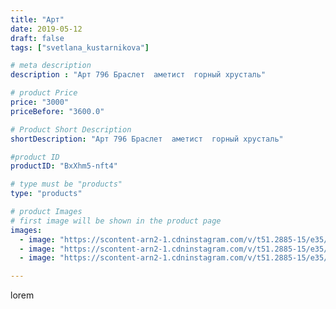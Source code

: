 ```yaml
---
title: "Арт"
date: 2019-05-12
draft: false
tags: ["svetlana_kustarnikova"]

# meta description
description : "Арт 796 Браслет  аметист  горный хрусталь"

# product Price
price: "3000"
priceBefore: "3600.0"

# Product Short Description
shortDescription: "Арт 796 Браслет  аметист  горный хрусталь"

#product ID
productID: "BxXhm5-nft4"

# type must be "products"
type: "products"

# product Images
# first image will be shown in the product page
images:
  - image: "https://scontent-arn2-1.cdninstagram.com/v/t51.2885-15/e35/58423695_2178574485560331_7293111120348145185_n.jpg?_nc_ht=scontent-arn2-1.cdninstagram.com&_nc_cat=103&_nc_ohc=ikWVdBeY6sIAX-nQ5pk&se=8&tp=1&oh=70724e935f860f53338abf75ac79b38d&oe=605E72E9&ig_cache_key=MjA0MjI0ODc1MjYxNTM4NzU1Mw%3D%3D.2"
  - image: "https://scontent-arn2-1.cdninstagram.com/v/t51.2885-15/e35/58599240_121311515735887_1252059726790588004_n.jpg?_nc_ht=scontent-arn2-1.cdninstagram.com&_nc_cat=107&_nc_ohc=gxkDK1Ztw_gAX-QAJx4&tp=1&oh=d2360831c9637704d1ebdce1a79686b6&oe=605DFFEE&ig_cache_key=MjA0MjI0ODc1MjYyMzU2NTg1MA%3D%3D.2"
  - image: "https://scontent-arn2-1.cdninstagram.com/v/t51.2885-15/e35/58408978_606152423228114_7797119645256998392_n.jpg?_nc_ht=scontent-arn2-1.cdninstagram.com&_nc_cat=102&_nc_ohc=0b-sDuGPPpsAX-KO3i6&tp=1&oh=2a2c4a4c1784895cd8eb8603d0fef436&oe=606031BB&ig_cache_key=MjA0MjI0ODc1MjY0MDM2MTQ1MA%3D%3D.2"

---
```

lorem
